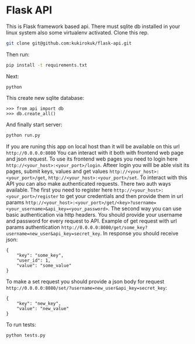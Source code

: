 # Flask API

This is Flask framework based api. There must sqlite db installed in your linux system also some virtualenv activated. Clone this rep.
```sh
git clone git@github.com:kukirokuk/flask-api.git
```
Then run:
```sh
pip install -t requirements.txt
```
Next:
```
python
```
This create new sqlite database:
```
>>> from api import db
>>> db.create_all()
```
And finally start server:
```sh
python run.py
```
If you are runing this app on local host than it will be available on this url `http://0.0.0.0:8080`
You can interact with it both with frontend web page and json request.
To use its frontend web pages you need to login here `http://<your_host>:<your_port>/login`.  Afteer login you willl be able 
visit its pages, submit keys, values and get values `http://<your_host>:<your_port>/get`,  `http://<your_host>:<your_port>/set`.
To interact with this API you can also make authenticated requests. There two auth ways available. The first you need to register here `http://<your_host>:<your_port>/register` to get your credentials and then provide them in url params `http://<your_host>:<your_port>/get/<key>?username=<your_username>&api_key=<your_password>`. The second way you can use basic authentication via http headers. You should provide your username and password for every request to API. Example of get request with url params authentication `http://0.0.0.0:8080/get/some_key?username=new_user&api_key=secret_key`. In response you should receive json:
```
{
    "key": "some_key",
    "user_id": 1,
    "value": "some_value"
}
```
To make a set request you should provide a json body for request `http://0.0.0.0:8080/set/?username=new_user&api_key=secret_key`:
```
{
	"key": "new_key",
	"value": "new_value"
}
```
To run tests:
```sh
python tests.py
```
